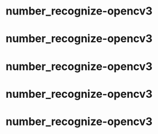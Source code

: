 # number_recognize-opencv3
# number_recognize-opencv3
# number_recognize-opencv3
# number_recognize-opencv3
# number_recognize-opencv3
